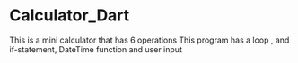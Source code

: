 # Calculator_Dart
This is a mini calculator that has 6 operations
This program has a loop , and if-statement, DateTime function and user input
